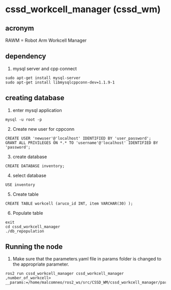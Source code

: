 # cssd_workcell_manager (cssd_wm)

## acronym
RAWM = Robot Arm Workcell Manager

## dependency
1. mysql server and cpp connect
```
sudo apt-get install mysql-server
sudo apt-get install libmysqlcppconn-dev=1.1.9-1
```
## creating database
1. enter mysql application
```
mysql -u root -p
```
2. Create new user for cppconn
```
CREATE USER 'newuser'@'localhost' IDENTIFIED BY 'user_password';
GRANT ALL PRIVILEGES ON *.* TO 'username'@'localhost' IDENTIFIED BY 'password';
```
3. create database
```
CREATE DATABASE inventory;
```
4. select database
```
USE inventory
```
5. Create table
```
CREATE TABLE workcell (aruco_id INT, item VARCHAR(30) );
```
6. Populate table
```
exit
cd cssd_workcell_manager
./db_repopulation
```
## Running the node
1. Make sure that the parameters.yaml file in params folder is changed to the appropriate parameter.

```
ros2 run cssd_workcell_manager cssd_workcell_manager ,number_of_workcell>  __params:=/home/malcomneo/ros2_ws/src/CSSD_WM/cssd_workcell_manager/params/parameters.yaml
```

